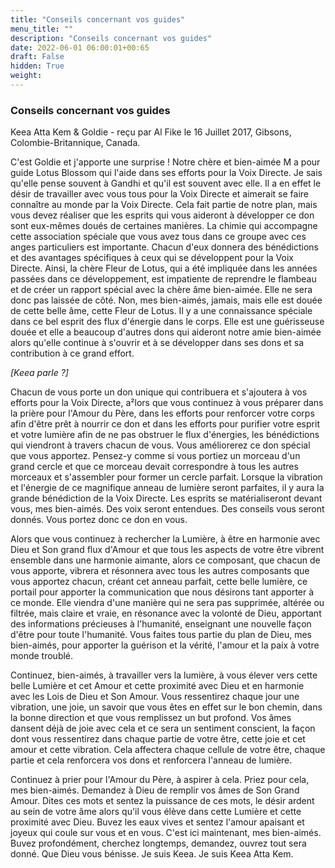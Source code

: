 ```yaml
---
title: "Conseils concernant vos guides"
menu_title: ""
description: "Conseils concernant vos guides"
date: 2022-06-01 06:00:01+00:65
draft: False
hidden: True
weight:
---
```

### Conseils concernant vos guides

Keea Atta Kem & Goldie - reçu par Al Fike le 16 Juillet 2017, Gibsons, Colombie-Britannique, Canada.

C'est Goldie et j'apporte une surprise ! Notre chère et bien-aimée M a pour guide Lotus Blossom qui l'aide dans ses efforts pour la Voix Directe. Je sais qu'elle pense souvent à Gandhi et qu'il est souvent avec elle. Il a en effet le désir de travailler avec vous tous pour la Voix Directe et aimerait se faire connaître au monde par la Voix Directe. Cela fait partie de notre plan, mais vous devez réaliser que les esprits qui vous aideront à développer ce don sont eux-mêmes doués de certaines manières. La chimie qui accompagne cette association spéciale que vous avez tous dans ce groupe avec ces anges particuliers est importante. Chacun d'eux donnera des bénédictions et des avantages spécifiques à ceux qui se développent pour la Voix Directe. Ainsi, la chère Fleur de Lotus, qui a été impliquée dans les années passées dans ce développement, est impatiente de reprendre le flambeau et de créer un rapport spécial avec la chère âme bien-aimée. Elle ne sera donc pas laissée de côté. Non, mes bien-aimés, jamais, mais elle est douée de cette belle âme, cette Fleur de Lotus. Il y a une connaissance spéciale dans ce bel esprit des flux d'énergie dans le corps. Elle est une guérisseuse douée et elle a beaucoup d'autres dons qui aideront notre amie bien-aimée alors qu'elle continue à s'ouvrir et à se développer dans ses dons et sa contribution à ce grand effort.

*[Keea parle ?]* 

Chacun de vous porte un don unique qui contribuera et s'ajoutera à vos efforts pour la Voix Directe, a²lors que vous continuez à vous préparer dans la prière pour l'Amour du Père, dans les efforts pour renforcer votre corps afin d'être prêt à nourrir ce don et dans les efforts pour purifier votre esprit et votre lumière afin de ne pas obstruer le flux d'énergies, les bénédictions qui viendront à travers chacun de vous. Vous améliorerez ce don spécial que vous apportez. Pensez-y comme si vous portiez un morceau d'un grand cercle et que ce morceau devait correspondre à tous les autres morceaux et s'assembler pour former un cercle parfait. Lorsque la vibration et l'énergie de ce magnifique anneau de lumière seront parfaites, il y aura la grande bénédiction de la Voix Directe. Les esprits se matérialiseront devant vous, mes bien-aimés. Des voix seront entendues. Des conseils vous seront donnés. Vous portez donc ce don en vous.

Alors que vous continuez à rechercher la Lumière, à être en harmonie avec Dieu et Son grand flux d'Amour et que tous les aspects de votre être vibrent ensemble dans une harmonie aimante, alors ce composant, que chacun de vous apporte, vibrera et résonnera avec tous les autres composants que vous apportez chacun, créant cet anneau parfait, cette belle lumière, ce portail pour apporter la communication que nous désirons tant apporter à ce monde. Elle viendra d'une manière qui ne sera pas supprimée, altérée ou filtrée, mais claire et vraie, en résonance avec la volonté de Dieu, apportant des informations précieuses à l'humanité, enseignant une nouvelle façon d'être pour toute l'humanité. Vous faites tous partie du plan de Dieu, mes bien-aimés, pour apporter la guérison et la vérité, l'amour et la paix à votre monde troublé.

Continuez, bien-aimés, à travailler vers la lumière, à vous élever vers cette belle Lumière et cet Amour et cette proximité avec Dieu et en harmonie avec les Lois de Dieu et Son Amour. Vous ressentirez chaque jour une vibration, une joie, un savoir que vous êtes en effet sur le bon chemin, dans la bonne direction et que vous remplissez un but profond. Vos âmes dansent déjà de joie avec cela et ce sera un sentiment conscient, la façon dont vous ressentirez dans chaque partie de votre être, cette joie et cet amour et cette vibration. Cela affectera chaque cellule de votre être, chaque partie et cela renforcera vos dons et renforcera l'anneau de lumière.

Continuez à prier pour l'Amour du Père, à aspirer à cela. Priez pour cela, mes bien-aimés. Demandez à Dieu de remplir vos âmes de Son Grand Amour. Dites ces mots et sentez la puissance de ces mots, le désir ardent au sein de votre âme alors qu'il vous élève dans cette Lumière et cette proximité avec Dieu. Buvez les eaux vives et sentez l'amour apaisant et joyeux qui coule sur vous et en vous. C'est ici maintenant, mes bien-aimés. Buvez profondément, cherchez longtemps, demandez, ouvrez tout sera donné. Que Dieu vous bénisse. Je suis Keea. Je suis Keea Atta Kem.
